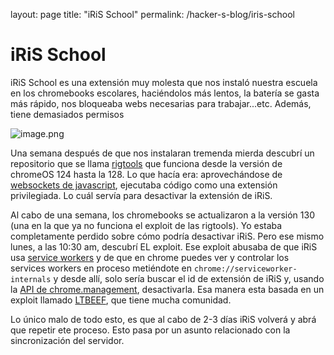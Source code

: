 layout: page
title: "iRiS School"
permalink: /hacker-s-blog/iris-school

# iRiS School

iRiS School es una extensión muy molesta que nos instaló nuestra escuela en los chromebooks escolares, haciéndolos más lentos, la batería se gasta más rápido, nos bloqueaba webs necesarias para trabajar...etc.
Además, tiene demasiados permisos

![image.png](iRiS%20School%2014e0433b6a3c8083b319f20579929036/image.png)

Una semana después de que nos instalaran tremenda mierda descubrí un repositorio que se llama [rigtools](https://github.com/Sincereham222/rigtools-newui) que funciona desde la versión de chromeOS 124 hasta la 128. Lo que hacía era: aprovechándose de [websockets de javascript](https://es.javascript.info/websocket), ejecutaba código como una extensión privilegiada. Lo cuál servía para desactivar la extensión de iRiS. 

Al cabo de una semana, los chromebooks se actualizaron a la versión 130 (una en la que ya no funciona el exploit de las rigtools). Yo estaba completamente perdido sobre cómo podría desactivar iRiS. Pero ese mismo lunes, a las 10:30 am, descubrí EL exploit. Ese exploit abusaba de que iRiS usa [service workers](https://www.arsys.es/blog/service-worker) y de que en chrome puedes ver y controlar los services workers en proceso metiéndote en `chrome://serviceworker-internals` y desde allí, solo sería buscar el id de extensión de iRiS y, usando la [API de chrome.management](https://developer.chrome.com/docs/extensions/reference/api/management?hl=es-419), desactivarla. Esa manera esta basada en un exploit llamado [LTBEEF](https://compactcow.com/), que tiene mucha comunidad. 

Lo único malo de todo esto, es que al cabo de 2-3 días iRiS volverá y abrá que repetir ete proceso. Esto pasa por un asunto relacionado con la sincronización del servidor.